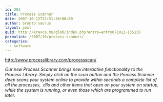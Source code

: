 ```yaml
---
id: 203
title: Process Scanner
date: 2007-10-12T22:51:38+00:00
author: bronto saurus
layout: post
guid: http://kravca.mu/glob/index.php?entry=entry071012-155138
permalink: /2007/10/process-scanner/
categories:
  - software
---
```

<a href="http://www.processlibrary.com/processscan/" target="_blank" >http://www.processlibrary.com/processscan/</a>

_Our new Process Scanner brings new interactive functionality to the Process Library. Simply click on the scan button and the Process Scanner deep scans your system online to provide within seconds a complete list of all the processes, .dlls and other items that open on your system on startup, while the system is running, or even those which are programmed to run later._